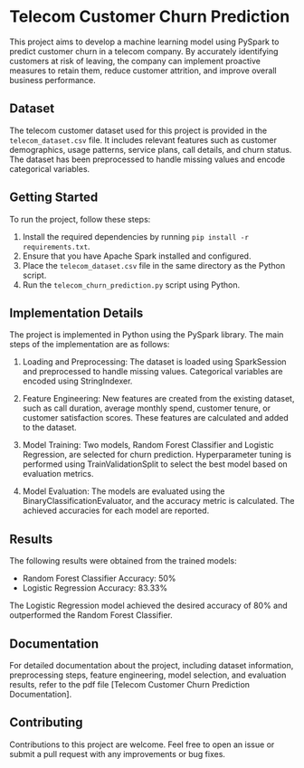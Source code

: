 # Telecom Customer Churn Prediction

This project aims to develop a machine learning model using PySpark to predict customer churn in a telecom company. By accurately identifying customers at risk of leaving, the company can implement proactive measures to retain them, reduce customer attrition, and improve overall business performance.

## Dataset

The telecom customer dataset used for this project is provided in the `telecom_dataset.csv` file. It includes relevant features such as customer demographics, usage patterns, service plans, call details, and churn status. The dataset has been preprocessed to handle missing values and encode categorical variables.

## Getting Started

To run the project, follow these steps:

1. Install the required dependencies by running `pip install -r requirements.txt`.
2. Ensure that you have Apache Spark installed and configured.
3. Place the `telecom_dataset.csv` file in the same directory as the Python script.
4. Run the `telecom_churn_prediction.py` script using Python.

## Implementation Details

The project is implemented in Python using the PySpark library. The main steps of the implementation are as follows:

1. Loading and Preprocessing: The dataset is loaded using SparkSession and preprocessed to handle missing values. Categorical variables are encoded using StringIndexer.

2. Feature Engineering: New features are created from the existing dataset, such as call duration, average monthly spend, customer tenure, or customer satisfaction scores. These features are calculated and added to the dataset.

3. Model Training: Two models, Random Forest Classifier and Logistic Regression, are selected for churn prediction. Hyperparameter tuning is performed using TrainValidationSplit to select the best model based on evaluation metrics.

4. Model Evaluation: The models are evaluated using the BinaryClassificationEvaluator, and the accuracy metric is calculated. The achieved accuracies for each model are reported.

## Results

The following results were obtained from the trained models:

- Random Forest Classifier Accuracy: 50%
- Logistic Regression Accuracy: 83.33%

The Logistic Regression model achieved the desired accuracy of 80% and outperformed the Random Forest Classifier.

## Documentation

For detailed documentation about the project, including dataset information, preprocessing steps, feature engineering, model selection, and evaluation results, refer to the pdf file [Telecom Customer Churn Prediction Documentation].

## Contributing

Contributions to this project are welcome. Feel free to open an issue or submit a pull request with any improvements or bug fixes.
